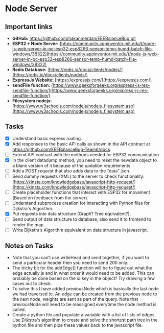 # Node Server

## Important links

- **GitHub:** https://github.com/hakanmerdan/EEEBalanceBug.git
- **ESP32 + Node Server:** [https://community.appinventor.mit.edu/t/node-js-web-server-in-pc-esp32-esp8266-sensor-temp-humd-batch-file-windows/38322](https://community.appinventor.mit.edu/t/node-js-web-server-in-pc-esp32-esp8266-sensor-temp-humd-batch-file-windows/38322)
- **Redis Database:** [https://redis.io/docs/clients/nodejs/](https://redis.io/docs/clients/nodejs/)
- **ExpressJs Website:** [https://expressjs.com/](https://expressjs.com/)
- **sendFile function:** [https://www.geeksforgeeks.org/express-js-res-sendfile-function/](https://www.geeksforgeeks.org/express-js-res-sendfile-function/)
- **Filesystem nodejs:** [https://www.w3schools.com/nodejs/nodejs_filesystem.asp](https://www.w3schools.com/nodejs/nodejs_filesystem.asp)

## Tasks

- [x]  Understand basic express routing.
- [x]  Add responses to the basic API calls as shown in the API contract at https://github.com/EEEBalanceBug-Team6/docs.
- [ ]  Extend API contract with the methods needed for ESP32 communication
- [x]  In the client datadump method, you need to reset the newdata object to a blank version of it because of the updation requirements
- [ ]  Add a POST request that also adds data to the “data” json.
- [ ]  Send dummy requests (XML) to the server to check functionality: [https://kinsta.com/knowledgebase/javascript-http-request/](https://kinsta.com/knowledgebase/javascript-http-request/)
- [ ]  Create placeholder functions that interact with ESP32 for movement (Based on feedback from the server).
- [ ]  Understand subprocess creation for interacting with Python files for Dijkstra's Algorithm.
- [x]  Put requests into data structure (Graph? Tree equivalent?).
- [ ]  Send output of data structure to database, also send it to frontend to render the map.
- [ ]  Write Dijkstra’s Algorithm equivalent on data structure in javascript.

## Notes on Tasks

- Note that you can’t use writeHead and send together, if you want to send a particular header then you need to send 200 only.
- The tricky bit for the addEdge() function will be to figure out what the edge actually is and in what order it would need to be added. This can probably be done based on the id key in the object? Try drawing a few cases out to check.
- To solve this I have added previousNode which is basically the last node we had traversed to. An edge can be created from the previous node to the next node, weights are sent as part of the query. Note that previousNode will need to be reassigned everytime the node method is called.
- Create a python file and populate a variable with a list of lists of edges. Use Dijkstra's algorithm to create and solve the shortest path tree in the python file and then pipe these values back to the javascript file.
